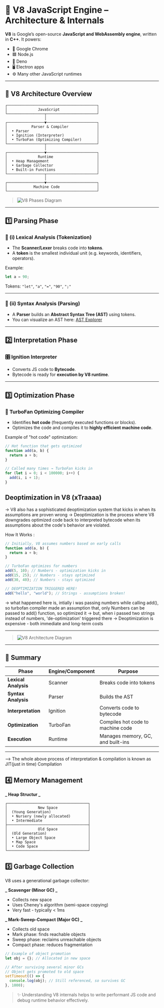 # 🔧 V8 JavaScript Engine – Architecture & Internals

**V8** is Google’s open-source **JavaScript and WebAssembly engine**, written in **C++**. It powers:

- 🧭 Google Chrome
- 🟦 Node.js
- 🦕 Deno
- 🖥️ Electron apps
- ⚙️ Many other JavaScript runtimes

---

## 🧠 V8 Architecture Overview

```text
┌─────────────────────────────────────────┐
│              JavaScript                 │
└─────────────────┬───────────────────────┘
                  │
┌─────────────────▼───────────────────────┐
│           Parser & Compiler             │
│  • Parser                               │
│  • Ignition (Interpreter)               │
│  • TurboFan (Optimizing Compiler)       │
└─────────────────┬───────────────────────┘
                  │
┌─────────────────▼───────────────────────┐
│              Runtime                    │
│  • Heap Management                      │
│  • Garbage Collector                    │
│  • Built-in Functions                   │
└─────────────────┬───────────────────────┘
                  │
┌─────────────────▼───────────────────────┐
│            Machine Code                 │
└─────────────────────────────────────────┘
```

> ![V8 Phases Diagram](./images/v8_phases.png)

---

## 1️⃣ Parsing Phase

### 🧩 (i) Lexical Analysis (Tokenization)

- The **Scanner/Lexer** breaks code into **tokens**.
- A **token** is the smallest individual unit (e.g. keywords, identifiers, operators).

Example:

```js
let a = 90;
```

Tokens: `"let"`, `"a"`, `"="`, `"90"`, `";"`

---

### 🧱 (ii) Syntax Analysis (Parsing)

- A **Parser** builds an **Abstract Syntax Tree (AST)** using tokens.
- You can visualize an AST here: [AST Explorer](https://astexplorer.net/)

---

## 2️⃣ Interpretation Phase

### 🎛 Ignition Interpreter

- Converts JS code to **Bytecode**.
- Bytecode is ready for **execution by V8 runtime**.

---

## 3️⃣ Optimization Phase

### 🚀 TurboFan Optimizing Compiler

- Identifies **hot code** (frequently executed functions or blocks).
- Optimizes the code and compiles it to **highly efficient machine code**.

Example of "hot code" optimization:

```js
// Hot function that gets optimized
function add(a, b) {
  return a + b;
}

// Called many times → TurboFan kicks in
for (let i = 0; i < 100000; i++) {
  add(i, i + 1);
}
```

## Deoptimization in V8 (xTraaaa)

-> V8 also has a sophisticated deoptimization system that kicks in when its assumptions are proven wrong
-> Deoptimization is the process where V8 downgrades optimized code back to interpreted bytecode when its assumptions about the code's behavior are violated.

How It Works :

```js
// Initially, V8 assumes numbers based on early calls
function add(a, b) {
  return a + b;
}

// TurboFan optimizes for numbers
add(5, 10); // Numbers - optimization kicks in
add(15, 25); // Numbers - stays optimized
add(30, 40); // Numbers - stays optimized

// DEOPTIMIZATION TRIGGERED HERE!
add("hello", "world"); // Strings - assumptions broken!
```

-> what happened here is, intially i was passing numbers while calling add(), so turbofan compiler made an assumption that, only Numbers can be passed to add() function, so optimized it
-> but, when i passed two strings instead of numbers, 'de-optimization' triggered there
-> Deoptimization is expensive - both immediate and long-term costs

---

> ![V8 Architecture Diagram](./images/v8_arc.png)

---

## 📌 Summary

| Phase                | Engine/Component | Purpose                           |
| -------------------- | ---------------- | --------------------------------- |
| **Lexical Analysis** | Scanner          | Breaks code into tokens           |
| **Syntax Analysis**  | Parser           | Builds the AST                    |
| **Interpretation**   | Ignition         | Converts code to bytecode         |
| **Optimization**     | TurboFan         | Compiles hot code to machine code |
| **Execution**        | Runtime          | Manages memory, GC, and built-ins |

---

--> The whole above process of interpretation & compilation is known as JIT(just in time) Compilation

## 4️⃣ Memory Management

**_ Heap Structur _**

```text
┌─────────────────────────────────────┐
│              New Space              │
│  (Young Generation)                 │
│  • Nursery (newly allocated)        │
│  • Intermediate                     │
├─────────────────────────────────────┤
│              Old Space              │
│  (Old Generation)                   │
│  • Large Object Space               │
│  • Map Space                        │
│  • Code Space                       │
└─────────────────────────────────────┘
```

## 5️⃣ Garbage Collection

V8 uses a generational garbage collector:

**_ Scavenger (Minor GC) _**

- Collects new space
- Uses Cheney's algorithm (semi-space copying)
- Very fast - typically < 1ms

**_ Mark-Sweep-Compact (Major GC) _**

- Collects old space
- Mark phase: finds reachable objects
- Sweep phase: reclaims unreachable objects
- Compact phase: reduces fragmentation

```js
// Example of object promotion
let obj = {}; // Allocated in new space

// After surviving several minor GCs
// Object gets promoted to old space
setTimeout(() => {
  console.log(obj); // Still referenced, so survives GC
}, 1000);
```

> ✨ Understanding V8 internals helps to write performant JS code and debug runtime behavior effectively.
